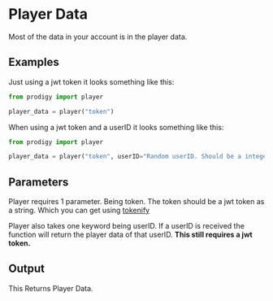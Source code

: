 # Player Data

Most of the data in your account is in the player data.

## Examples

Just using a jwt token it looks something like this:
```py
from prodigy import player

player_data = player("token")
```
When using a jwt token and a userID it looks something like this:
```py
from prodigy import player

player_data = player("token", userID="Random userID. Should be a integer.")
```

## Parameters

Player requires 1 parameter.
Being token.
The token should be a jwt token as a string. Which you can get using [tokenify](tokenify.md)

Player also takes one keyword being userID. If a userID is received the function will return the player data of that userID. **This still requires a jwt token.**

## Output

This Returns Player Data.